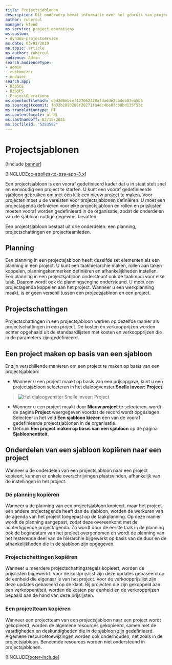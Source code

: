 ```yaml
---
title: Projectsjablonen
description: Dit onderwerp bevat informatie over het gebruik van projectsjablonen om snel projectinstellingen te kunnen configureren.
author: ruhercul
manager: kfend
ms.service: project-operations
ms.custom:
- dyn365-projectservice
ms.date: 03/01/2019
ms.topic: article
ms.author: ruhercul
audience: Admin
search.audienceType:
- admin
- customizer
- enduser
search.app:
- D365CE
- D365PS
- ProjectOperations
ms.openlocfilehash: d9d208ebcef127062428afdadde2c54eb07ea505
ms.sourcegitcommit: fa32b1893286f20271fa4ec4be8fc68bd135f53c
ms.translationtype: HT
ms.contentlocale: nl-NL
ms.lasthandoff: 02/15/2021
ms.locfileid: "5283587"
---
```

# <a name="project-templates"></a>Projectsjablonen 

[!include [banner](../includes/psa-now-project-operations.md)]

[!INCLUDE[cc-applies-to-psa-app-3.x](../includes/cc-applies-to-psa-app-3x.md)]

Een projectsjabloon is een vooraf gedefinieerd kader dat u in staat stelt snel en eenvoudig een project te starten. U kunt een vooraf gedefinieerde sjabloon gebruiken om met één klik een nieuw project te maken. Voor projecten moet u de vereisten voor projectsjablonen definiëren. U moet een projectagenda definiëren voor elke projectsjabloon en rollen en prijslijsten moeten vooraf worden gedefinieerd in de organisatie, zodat de onderdelen van de sjabloon nuttige gegevens bevatten.

Een projectsjabloon bestaat uit drie onderdelen: een planning, projectschattingen en projectteamleden.

## <a name="schedule"></a>Planning

Een planning in een projectsjabloon heeft dezelfde set elementen als een planning in een project. U kunt een taakhiërarchie maken, rollen aan taken koppelen, planningskenmerken definiëren en afhankelijkheden instellen. Een planning in een projectsjabloon ondersteunt ook de taakmodi voor elke taak. Daarom wordt ook de planningsengine ondersteund. U moet een projectagenda koppelen aan het project. Wanneer u een werkplanning maakt, is er geen verschil tussen een projectsjabloon en een project.

## <a name="project-estimates"></a>Projectschattingen

Projectschattingen in een projectsjabloon werken op dezelfde manier als projectschattingen in een project. De kosten en verkoopprijzen worden echter opgehaald uit de standaardlijsten met kosten en verkoopprijzen die in de parameters zijn gedefinieerd.

## <a name="creating-a-project-from-a-template"></a>Een project maken op basis van een sjabloon
 
Er zijn verschillende manieren om een project te maken op basis van een projectsjabloon:

- Wanneer u een project maakt op basis van een prijsopgave, kunt u een projectsjabloon selecteren in het dialoogvenster **Snelle invoer: Project**.

> ![Het dialoogvenster Snelle invoer: Project](media/project-11.png)

- Wanneer u een project maakt door **Nieuw project** te selecteren, wordt de pagina **Project** weergegeven voordat de record wordt opgeslagen. Selecteer in het veld **Een sjabloon kiezen** een van de vooraf gedefinieerde projectsjablonen in de organisatie.
- Gebruik **Een project maken op basis van een sjabloon** op de pagina **Sjabloonentiteit**.

## <a name="copying-components-of-template-to-project"></a>Onderdelen van een sjabloon kopiëren naar een project

Wanneer u de onderdelen van een projectsjabloon naar een project kopieert, kunnen er enkele overschrijvingen plaatsvinden, afhankelijk van de instellingen in het project.

### <a name="copying-the-schedule"></a>De planning kopiëren

Wanneer u de planning van een projectsjabloon kopieert, maar het project een andere projectagenda heeft dan de sjabloon, worden de werkuren van de agenda van het project toegepast op de taakplanning. Op deze manier wordt de planning aangepast, zodat deze overeenkomt met de achterliggende projectagenda. Zo wordt door de eerste taak in de planning ook de begindatum van het project overgenomen en wordt de planning van het resterende deel van de hiërarchie bijgewerkt op basis van de duur en de afhankelijkheden die in de sjabloon zijn opgegeven. 

### <a name="copying-project-estimates"></a>Projectschattingen kopiëren 

Wanneer u meerdere projectschattingsregels kopieert, worden de prijslijsten bijgewerkt. Voor de kostprijslijst zijn deze updates gebaseerd op de eenheid die eigenaar is van het project. Voor de verkoopprijslijst zijn deze updates gebaseerd op de klant. Bij projecten die zijn gekoppeld aan een verkoopentiteit, worden de kosten per eenheid en de verkoopprijzen bepaald aan de hand van deze prijslijsten.

### <a name="copying-a-project-team"></a>Een projectteam kopiëren

Wanneer een projectteam van een projectsjabloon naar een project wordt gekopieerd, worden de algemene resources gekopieerd, samen met de vaardigheden en deskundigheden die in de sjabloon zijn gedefinieerd. Algemene resourcetoewijzingen worden ook onderhouden, net zoals in de projectsjabloon. Benoemde resources worden niet ondersteund in projectsjablonen.


[!INCLUDE[footer-include](../includes/footer-banner.md)]